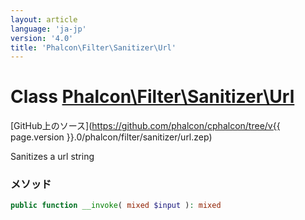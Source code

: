 ```yaml
---
layout: article
language: 'ja-jp'
version: '4.0'
title: 'Phalcon\Filter\Sanitizer\Url'
---
```

# Class [Phalcon\Filter\Sanitizer\Url](Phalcon_Filter_Sanitizer_Url)

[GitHub上のソース](https://github.com/phalcon/cphalcon/tree/v{{ page.version }}.0/phalcon/filter/sanitizer/url.zep)

Sanitizes a url string

### メソッド

```php
public function __invoke( mixed $input ): mixed
```